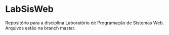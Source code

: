 # LabSisWeb
Repositório para a disciplina Laboratório de Programação de Sistemas Web.
\
Arquivos estão na branch master.
